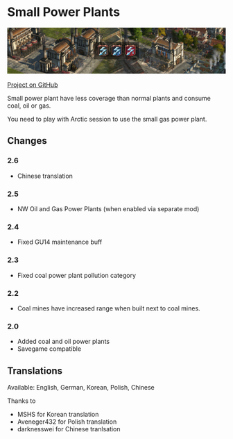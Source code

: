 # Small Power Plants

![](./banner.png)

[Project on GitHub](https://github.com/jakobharder/anno-1800-jakobs-mods)

Small power plant have less coverage than normal plants and consume coal, oil or gas.

You need to play with Arctic session to use the small gas power plant.

## Changes

### 2.6

- Chinese translation

### 2.5

- NW Oil and Gas Power Plants (when enabled via separate mod)

### 2.4

- Fixed GU14 maintenance buff

### 2.3

- Fixed coal power plant pollution category

### 2.2

- Coal mines have increased range when built next to coal mines.

### 2.0

- Added coal and oil power plants
- Savegame compatible

## Translations

Available: English, German, Korean, Polish, Chinese

Thanks to
- MSHS for Korean translation
- Aveneger432 for Polish translation
- darknesswei for Chinese tranlsation
